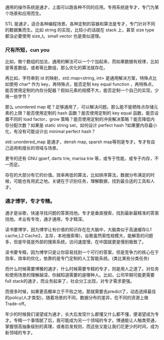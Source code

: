 通用的操作系统是通才，上面可以跑各种不同的应用。专用系统是专才，专门为某个场景和应用而生。

STL 是通才，适合各种编程场景。各种定制的容器和算法是专才，专门针对不同的数据集而生。比如 string 的实现，比较小的话就在 stack 上，甚至 size type 都没必要使用 size_t。small vector 也是类似道理。

### 尺有所短，cun you
比如，做个数组的加法，通用的解法可以一个个加起来，而如果数据有规律，比如是等差数组，或者等比数组，那么优化的算法就存在。

再比如，字符串到 id 的映射，std::map<string, int> 是通用解决方案，特殊点比如使用 char* 作为 key，再特殊点，能否定制 key equal function ，再特殊点，能否使用定制的内存分配器？假如元素的规模不大，能否定制一个自己的实现，少用一些字节？

那么 unordered map 呢？足够通用了，可以解决问题。那么能不能牺牲点存储元素的上限？能否使用定制的 hash 函数？能否使用定制的 key equal 函数，能否设置不同的 load factor，grow 策略？能否使用定制的冲突解决策略？能否降低内存分配次数？如果是 static string set，如何设计 perfect hash ?如果要内存最小化，有没有可能设计出 minimal perfect hash？

std::unordered_map 是通才，densh map, sparsh map等则是专才。专才有自己适用和擅长的领域与场景。

更专的还有 GNU gperf, darts trie, marisa trie 等，或专于性能，或专于内存，不一而足。

存在的大部分有它的价值。效率再低的算法，比如排序算法，数据分布满足的时候，可能也有用武之地。关键在于识别任务，理解数据，找到最合适的工具和人才。

### 通才博学，专才专精。

通才是谷歌，快速寻找问题的答案找他。专才是垂直搜索，找到最新最精准的答案找他。术业有专攻，通才通用，专才精深。

读书要博学，因为博学让有价值的知识存在在大脑中，大脑类似于高速缓存(L1 cache,L2 Cache2，主存，本地搜索等)，谷歌虽然索性规模大，能解答的问题多，但是毕竟是外部的搜索系统，访问速度慢，在中国就更是慢到极致了。

读书要专精，因为博学只是让你容易找到一个可行的答案，但是竞争力的核心在于效率，效率的优化，依靠的是专门定制的人工智能系统。(类比某些分类任务)

而什么时候需要博雅的通才，什么时候需要专精的专才，则是用人之道了。对任务和使用场景的理解越深，你越知道需要的是哪种人。比如，公司早期可能更需要full stack的通才，而业务起来了，社会分工出现，对专才需求更强。

而很多时候，如果更高概率立于不败之地，那就需要去predict了，动态选择最佳的policy(人才类型)，随着场景的不同，数据分布的差异，在不同的资源上做Trade-off。

年少的时候我们渴望成为通才，长大后发现什么都懂又什么都不懂，便渴望成为专才。专精一个事情腻了后，我可能成为另一个领域的专才。博通能让人触类旁通，掌握很高抽象级别的真理，或者启发规则，而这些又能让我们花更少的时间，成为新领域的专才。

<!--stackedit_data:
eyJoaXN0b3J5IjpbNDU5MDg5NTU3XX0=
-->